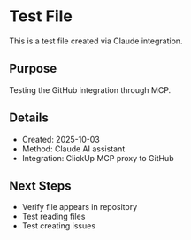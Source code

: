 # Test File

This is a test file created via Claude integration.

## Purpose
Testing the GitHub integration through MCP.

## Details
- Created: 2025-10-03
- Method: Claude AI assistant
- Integration: ClickUp MCP proxy to GitHub

## Next Steps
- Verify file appears in repository
- Test reading files
- Test creating issues